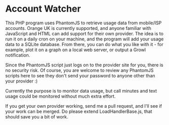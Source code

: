 Account Watcher
=

This PHP program uses PhantomJS to retrieve usage data from mobile/ISP accounts. Orange UK is currently
supported, and anyone familiar with JavaScript and HTML can add support for their own provider. The idea
is to run it on a daily cron on your machine, and the program will add your usage data to a SQLite
database. From there, you can do what you like with it - for example, plot it on a graph on a local
web server, or output a Growl notification.

Since the PhantomJS script just logs on to the provider site for you, there is no security risk. Of course,
you are welcome to review any PhantomJS scripts here to see they don't send your password to anyone other
than your provider :)

Currently the purpose is to monitor data usage, but call minutes and text usage could be monitored without
much extra effort.

If you get your own provider working, send me a pull request, and I'll see if your work can be merged. Do
please extend LoadHandlerBase.js, that should save you a bit of work.
